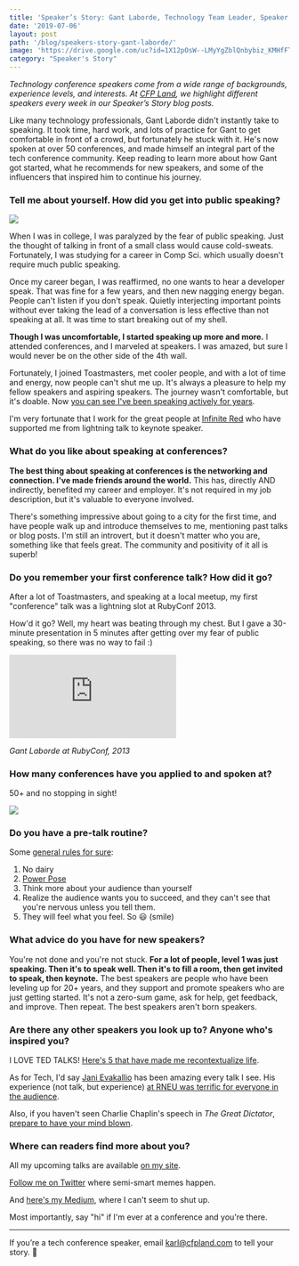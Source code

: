 ```yaml
---
title: 'Speaker’s Story: Gant Laborde, Technology Team Leader, Speaker and Author'
date: '2019-07-06'
layout: post
path: '/blog/speakers-story-gant-laborde/'
image: 'https://drive.google.com/uc?id=1X12pOsW--LMyYgZblQnbybiz_KMHfFTF'
category: "Speaker's Story"
---
```


_Technology conference speakers come from a wide range of backgrounds,
experience levels, and interests. At [CFP Land](https://www.cfpland.com/), we
highlight different speakers every week in our Speaker’s Story blog posts._

Like many technology professionals, Gant Laborde didn't instantly take to speaking. It took time, hard work, and lots of practice for Gant to get comfortable in front of a crowd, but fortunately he stuck with it. He's now spoken at over 50 conferences, and made himself an integral part of the tech conference community. Keep reading to learn more about how Gant got started, what he recommends for new speakers, and some of the influencers that inspired him to continue his journey.

<!--more-->

### Tell me about yourself. How did you get into public speaking?

<img src="https://i.imgur.com/fXaa5bp.png" class="right" />

When I was in college, I was paralyzed by the fear of public speaking. Just the thought of talking in front of a small class would cause cold-sweats. Fortunately, I was studying for a career in Comp Sci. which usually doesn't require much public speaking.

Once my career began, I was reaffirmed, no one wants to hear a developer speak. That was fine for a few years, and then new nagging energy began. People can't listen if you don't speak. Quietly interjecting important points without ever taking the lead of a conversation is less effective than not speaking at all. It was time to start breaking out of my shell.

**Though I was uncomfortable, I started speaking up more and more.** I attended conferences, and I marveled at speakers. I was amazed, but sure I would never be on the other side of the 4th wall.

Fortunately, I joined Toastmasters, met cooler people, and with a lot of time and energy, now people can't shut me up. It's always a pleasure to help my fellow speakers and aspiring speakers. The journey wasn't comfortable, but it's doable. Now [you can see I've been speaking actively for years](http://gantlaborde.com/).

I'm very fortunate that I work for the great people at [Infinite Red](https://infinite.red/) who have supported me from lightning talk to keynote speaker.

### What do you like about speaking at conferences?

**The best thing about speaking at conferences is the networking and connection. I've made friends around the world.** This has, directly AND indirectly, benefited my career and employer. It's not required in my job description, but it's valuable to everyone involved.

There's something impressive about going to a city for the first time, and have people walk up and introduce themselves to me, mentioning past talks or blog posts. I'm still an introvert, but it doesn't matter who you are, something like that feels great. The community and positivity of it all is superb!

### Do you remember your first conference talk? How did it go?

After a lot of Toastmasters, and speaking at a local meetup, my first "conference" talk was a lightning slot at RubyConf 2013.

How'd it go? Well, my heart was beating through my chest. But I gave a 30-minute presentation in 5 minutes after getting over my fear of public speaking, so there was no way to fail :)

<div class='embed-container'><iframe src='https://www.youtube.com/embed/gJOkpP__dY4?start=4829' frameborder='0' allowfullscreen></iframe></div>

_Gant Laborde at RubyConf, 2013_

### How many conferences have you applied to and spoken at?

50+ and no stopping in sight!

<img src="https://i.imgur.com/XfgC3IW.png" class="center" />

### Do you have a pre-talk routine?

Some [general rules for sure](https://twitter.com/GantLaborde/status/1107007420763639808):

1. No dairy
2. [Power Pose](https://www.ted.com/talks/amy_cuddy_your_body_language_shapes_who_you_are)
3. Think more about your audience than yourself
4. Realize the audience wants you to succeed, and they can't see that you're nervous unless you tell them.
5. They will feel what you feel. So 😃 (smile)

### What advice do you have for new speakers?

You're not done and you're not stuck. **For a lot of people, level 1 was just speaking. Then it's to speak well. Then it's to fill a room, then get invited to speak, then keynote.** The best speakers are people who have been leveling up for 20+ years, and they support and promote speakers who are just getting started. It's not a zero-sum game, ask for help, get feedback, and improve. Then repeat. The best speakers aren't born speakers.

### Are there any other speakers you look up to? Anyone who's inspired you?

I LOVE TED TALKS! [Here's 5 that have made me recontextualize life](https://medium.com/@gantlaborde/5-ted-talks-that-changed-me-4aa0cec43d79).

As for Tech, I'd say [Jani Evakallio](https://twitter.com/jevakallio) has been amazing every talk I see. His experience (not talk, but experience) [at RNEU was terrific for everyone in the audience](https://www.youtube.com/watch?v=mVcMAtaAwsA).

Also, if you haven't seen Charlie Chaplin's speech in _The Great Dictator_, [prepare to have your mind blown](https://www.youtube.com/watch?v=w8HdOHrc3OQ).

### Where can readers find more about you?

All my upcoming talks are available [on my site](http://gantlaborde.com/).

[Follow me on Twitter](https://twitter.com/GantLaborde) where semi-smart memes happen.

And [here's my Medium](https://medium.com/@gantlaborde), where I can't seem to shut up.

Most importantly, say "hi" if I'm ever at a conference and you're there.

---

If you’re a tech conference speaker, email [karl@cfpland.com](mailto:karl@cfpland.com) to tell your story. 💌
